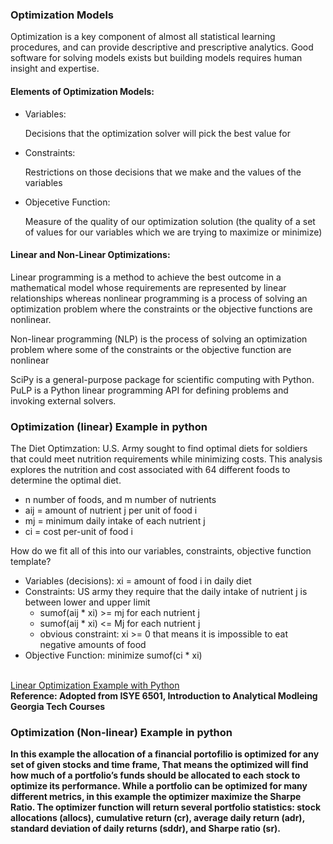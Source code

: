 <h3>Optimization Models </h3>
<p>Optimization is a key component of almost all statistical learning procedures, and can provide descriptive and prescriptive analytics. Good software for solving models exists but building models requires human insight and expertise.  </p>
<h4>Elements of Optimization Models: </h4>
<ul>
  <li>Variables: <p>Decisions that the optimization solver will pick the best value for</p> </li> 
  <li>Constraints: <p>Restrictions on those decisions that we make and the values of the variables</p></li>
  <li>Objecetive Function: <p>Measure of the quality of our optimization solution (the quality of a set of values for our variables which we are trying to maximize or minimize)</p></li></ul> 
<h4>Linear and Non-Linear Optimizations: </h4>
<p>
Linear programming is a method to achieve the best outcome in a mathematical model whose requirements are represented by linear relationships whereas nonlinear programming is a process of solving an optimization problem where the constraints or the objective functions are nonlinear. 

Non-linear programming (NLP) is the process of solving an optimization problem where some of the constraints or the objective function are nonlinear

SciPy is a general-purpose package for scientific computing with Python.
PuLP is a Python linear programming API for defining problems and invoking external solvers.
</p>
  
<h3>Optimization (linear) Example in python</h3>
  <p>The Diet Optimzation: U.S. Army sought to find optimal diets for soldiers that could meet nutrition requirements while minimizing costs.  This analysis explores the nutrition and cost associated with 64 different foods to determine the optimal diet.</p>
  <p>
  <ul>
    <li> n number of foods, and m number of nutrients</li>
    <li> aij = amount of nutrient j per unit of food i</li>
    <li> mj = minimum daily intake of each nutrient j</li>
    <li> ci = cost per-unit of food i</li>
  </ul></p>
    <p> How do we fit all of this into our variables, constraints, objective function template?
  <ul>
    <li> Variables (decisions): xi = amount of food i in daily diet </li>
    <li> Constraints: US army they require that the daily intake of nutrient j is between lower and upper limit
      <ul><li>sumof(aij * xi) >= mj for each nutrient j</li><li>sumof(aij * xi) <= Mj for each nutrient j</li></ul>
      <ul><li>obvious constraint: xi >= 0  that means it is impossible to eat negative amounts of food</li></ul></li>
    <li> Objective Function: minimize sumof(ci * xi) </li>
   
  </ul></p>
  <br> <a href="US_Army_Diet_Optimization_Example.ipynb">Linear Optimization Example with Python</a>
<br>
  <b> Reference: Adopted from ISYE 6501, Introduction to Analytical Modleing Georgia Tech Courses<br>
<h3>Optimization (Non-linear) Example in python</h3>
  <p>In this example the allocation of a financial portofilio is optimized for any set of given stocks and time frame, That means the optimized will find how much of a portfolio’s funds should be allocated to each stock to optimize its performance. While a portfolio can be optimized for many different metrics, in this example the optimizer maximize the Sharpe Ratio. The optimizer function will return several portfolio statistics: stock allocations (allocs), cumulative return (cr), average daily return (adr), standard deviation of daily returns (sddr), and Sharpe ratio (sr). </p>
